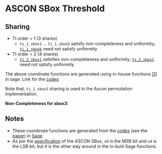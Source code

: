 # ASCON SBox Threshold

## Sharing
- TI order = 1 (3 shares)
    - `ti_1_sbox1` ... `ti_1_sbox5` satisfy non-completeness and uniformity; [`ti_1_sbox6`](https://github.com/aneeshkandi14/ascon-hw-public/blob/main/ascon_sbox_ti/ti_1_sbox6.v) need not satisfy uniformity
- TI order = 2 (4 shares)
    - [`ti_2_sbox1`](https://github.com/aneeshkandi14/ascon-hw-public/blob/main/ascon_sbox_ti/ti_2_sbox1.v) satisfies non-completeness and uniformity; [`ti_2_sbox2`](https://github.com/aneeshkandi14/ascon-hw-public/blob/main/ascon_sbox_ti/ti_2_sbox2.v) need not satisfy uniformity

The above coordinate functions are generated using in-house functions [[1]](https://eprint.iacr.org/2023/633.pdf) in sage. 
Link for the [codes](https://github.com/anubhab001/sbox-threshold-public/tree/main/without-decomposition)

Note that, `ti_1_sbox3` sharing is used in the Ascon permutation implementation.

**Non-Completeness for sbox3:**

## Notes
- These coordinate functions are generated from the [codes](https://github.com/anubhab001/sbox-threshold-public/tree/main/without-decomposition) (see the [paper](https://eprint.iacr.org/2023/633.pdf)) in [Sage](https://www.sagemath.org/). 
- As per the [specification](https://ascon.iaik.tugraz.at/files/asconv12-nist.pdf) of the ASCON SBox, `x0` is the MSB bit and `x4` is the LSB bit; but it is the other way around in the in-built Sage functions.
